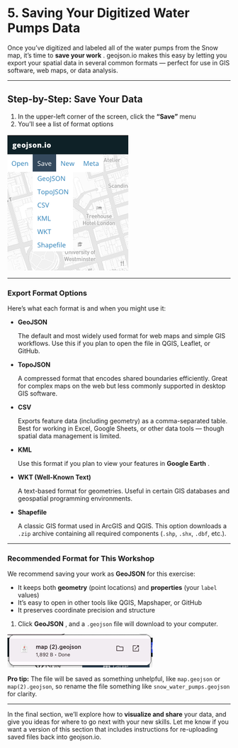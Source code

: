 # 5. Saving Your Digitized Water Pumps Data

Once you’ve digitized and labeled all of the water pumps from the Snow map, it’s time to **save your work** . geojson.io makes this easy by letting you export your spatial data in several common formats — perfect for use in GIS software, web maps, or data analysis.

---

## Step-by-Step: Save Your Data

1. In the upper-left corner of the screen, click the **“Save”** menu
2. You’ll see a list of format options

![Screenshot of the geojson.io Save menu open, showing export options including GeoJSON, TopoJSON, CSV, KML, WKT, and Shapefile.](images/20250715_124459_image.png)


---

### Export Format Options

Here’s what each format is and when you might use it:

* **GeoJSON**

  The default and most widely used format for web maps and simple GIS workflows. Use this if you plan to open the file in QGIS, Leaflet, or GitHub.
* **TopoJSON**

  A compressed format that encodes shared boundaries efficiently. Great for complex maps on the web but less commonly supported in desktop GIS software.
* **CSV**

  Exports feature data (including geometry) as a comma-separated table. Best for working in Excel, Google Sheets, or other data tools — though spatial data management is limited.
* **KML**

  Use this format if you plan to view your features in **Google Earth** .
* **WKT (Well-Known Text)**

  A text-based format for geometries. Useful in certain GIS databases and geospatial programming environments.
* **Shapefile**

  A classic GIS format used in ArcGIS and QGIS. This option downloads a `.zip` archive containing all required components (`.shp`, `.shx`, `.dbf`, etc.).

---

### Recommended Format for This Workshop

We recommend saving your work as **GeoJSON** for this exercise:

* It keeps both **geometry** (point locations) and **properties** (your `label` values)
* It’s easy to open in other tools like QGIS, Mapshaper, or GitHub
* It preserves coordinate precision and structure

1. Click **GeoJSON** , and a `.geojson` file will download to your computer.

![](images/20250715_124838_image.png)

**Pro tip:** The file will be saved as something unhelpful, like `map.geojson` or `map(2).geojson`, so rename the file something like `snow_water_pumps.geojson` for clarity.

---

In the final section, we’ll explore how to **visualize and share** your data, and give you ideas for where to go next with your new skills. Let me know if you want a version of this section that includes instructions for re-uploading saved files back into geojson.io.
